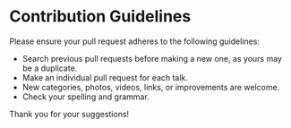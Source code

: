 Contribution Guidelines
===

Please ensure your pull request adheres to the following guidelines:

- Search previous pull requests before making a new one, as yours may be a duplicate.
- Make an individual pull request for each talk.
- New categories, photos, videos, links, or improvements are welcome.
- Check your spelling and grammar.

Thank you for your suggestions!
